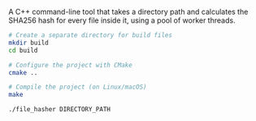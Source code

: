 A C++ command-line tool that takes a directory path and calculates the SHA256 hash for every file inside it, using a pool of worker threads.

```bash
# Create a separate directory for build files
mkdir build
cd build

# Configure the project with CMake
cmake ..

# Compile the project (on Linux/macOS)
make

./file_hasher DIRECTORY_PATH
```